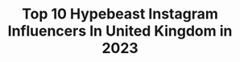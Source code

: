 ---
title: Top 10 Hypebeast Instagram Influencers In United Kingdom in 2023
description: >-
  Find top hypebeast Instagram influencers in United Kingdom in 2023. Most popular hashtags: #hypebeast #streetwear #streetstyle.
platform: Instagram
hits: 137
text_top: See the top-rated Instagram profiles on inBeat.
text_bottom: Our database aggregates 137 Instagram influencers like this in United Kingdom for you to connect with.
profiles:
  - username: "toranorth"
    fullname: >-
      tora northman
    bio: >-
      swedish editor @hypebae/@hypebeast 📍london
    location: "United Kingdom"
    followers: 31070
    engagement: 394
    commentsToLikes: 0.024560
    id: ck6ua0a9e0qcy0j71jg1az8tn
    verified: false
    hashtags: ""
  - username: "mab_shcola"
    fullname: >-
      H Y P E B E A S T 👹
    bio: >-
      📍 Manny/Leeds U.K. ▶️ YouTube: MAB Shcola 🎵 Hypebeast Out Now! 📎 Click the link below
    location: "United Kingdom"
    followers: 5442
    engagement: 736
    commentsToLikes: 0.130852
    id: ckap83iormo4b0i78c60aslwm
    verified: false
    hashtags: "#manchestermusic, #0161, #hypebeast, #ukrap"
  - username: "shaycasanova"
    fullname: >-
      Genuine Still Exists.
    bio: >-
      #thestylistwhopaints 🎨 @abbastanzacollective London based 📍 Guest footwear designer @nike Featured by @hypebeast @reebok @nikebyyouworkshop
    location: "United Kingdom"
    followers: 7181
    engagement: 672
    commentsToLikes: 0.042679
    id: ck6tyifpt3wyp0j71apu5ytmd
    verified: false
    hashtags: "#onepieceanime, #hypebeast, #thestylistwhopaints, #nikebyyou"
  - username: "dzaddy_amore"
    fullname: >-
      DZADDY AMORE
    bio: >-
      🎬Content Creator🇰🇪||@theamorefamily Brand Promoter✨|| Influencer🤝||Award winning🙏 Business📩 theamorefamily1@gmail.com 👇JOIN OUR LARGE FAMILY👇
    location: "United Kingdom"
    followers: 149054
    engagement: 843
    commentsToLikes: 0.021416
    id: ck0tystwpnwel0i199h47o4g8
    verified: false
    hashtags: ""
  - username: "thisisantwon"
    fullname: >-
      Ant
    bio: >-
      Clothes for anime villains 📹 ThisIsAntwon
    location: "United Kingdom"
    followers: 15660
    engagement: 1076
    commentsToLikes: 0.023893
    id: ck8t953c2mx7q0j78h24fdhju
    verified: false
    hashtags: "#streetwear, #wdywt, #veilance, #outfit"
  - username: "offset_cray"
    fullname: >-
      AESTHETICS || STREETWEAR™
    bio: >-
      Aesthetics || Photographer 📷 📍Nairobi, Kenya 🇰🇪📍 📩 for Business,enquiries,outfit,promo
    location: "United Kingdom"
    followers: 58045
    engagement: 455
    commentsToLikes: 0.040649
    id: ck6ucmibgggz30j71kiy3cm10
    verified: false
    hashtags: "#nclgallery, #burberryshirt, #lavishfashion, #homelessfits"
  - username: "ivywongofficial"
    fullname: >-
      Ivy Wong
    bio: >-
      💗 8 yo Actress Model 📺 Vita in Ridley Scott’s #RaisedByWolves @HBOMax ⭐️ Pendra Siliu in @StarWars #RogueOne 🎥 Maleficent2✒️LFCC✒️MCM 👠LFW💗Acc by mum
    location: "United Kingdom"
    followers: 45119
    engagement: 216
    commentsToLikes: 0.076141
    id: ck5zrrxoex5lo0i142wnb1nqq
    verified: false
    hashtags: "#gucci, #weekendmood, #warnermedia, #runwaymodel"
  - username: "nr____g_"
    fullname: >-
      Rob G 🚶🏾‍♂️
    bio: >-
      13/7/2017 🃏🤚🏾 Freelance artist 🇬🇧🎭 (DM for enquiries) shipped worldwide 🌍 I AM - handpainted expert 😎
    location: "United Kingdom"
    followers: 8217
    engagement: 1001
    commentsToLikes: 0.027065
    id: ck0w2vvmpqf760i1916qdh9xk
    verified: false
    hashtags: "#styleblogger, #nr, #hypebeast, #artwork"
  - username: "mzsey"
    fullname: >-
      THE TRUTH
    bio: >-
      Psalms 103 Looking for something? I practice, 🔸PR| 🔸SOCIAL MEDIA MANAGEMENT| 📍Ghana
    location: "United Kingdom"
    followers: 6036
    engagement: 951
    commentsToLikes: 0.075982
    id: ckaorvo9loy9n0i78f5x5moad
    verified: false
    hashtags: "#smile, #instagood, #cute, #gainwithmchina"
  - username: "just_ea"
    fullname: >-
      Edward Allen 📸🎶
    bio: >-
      🇬🇧 🇧🇧 📍London 📸🎥Fashion/ Lifestyle Video-Photographer. Make Music On The Weekends🤷🏾‍♂️ R.i.P Blaine ‘Cadet’ Johnson PRE-SAVE ‘DX3’ HERE! 👇🏽
    location: "United Kingdom"
    followers: 7181
    engagement: 557
    commentsToLikes: 0.116933
    id: ck0tu4mps5m4e0i1967a64bsv
    verified: false
    hashtags: "#mensfashionpost, #mensfashionreport, #backtoschool, #mensfashiondaily"
---